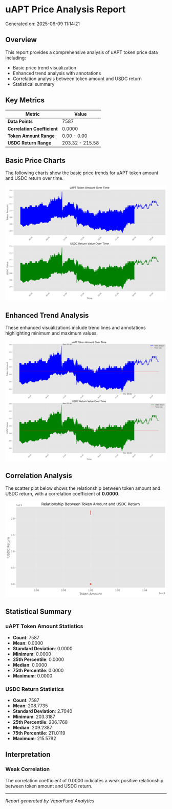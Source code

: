 # uAPT Price Analysis Report

Generated on: 2025-06-09 11:14:21

## Overview

This report provides a comprehensive analysis of uAPT token price data including:
- Basic price trend visualization
- Enhanced trend analysis with annotations
- Correlation analysis between token amount and USDC return
- Statistical summary

## Key Metrics

| Metric | Value |
|--------|-------|
| **Data Points** | 7587 |
| **Correlation Coefficient** | 0.0000 |
| **Token Amount Range** | 0.00 - 0.00 |
| **USDC Return Range** | 203.32 - 215.58 |

## Basic Price Charts

The following charts show the basic price trends for uAPT token amount and USDC return over time.

![uAPT Basic Price Charts](https://raw.githubusercontent.com/VaporFund/weekly-reports/main/chart_images/uAPT_price_charts.png)

## Enhanced Trend Analysis

These enhanced visualizations include trend lines and annotations highlighting minimum and maximum values.

![uAPT Enhanced Trend Charts](https://raw.githubusercontent.com/VaporFund/weekly-reports/main/chart_images/uAPT_price_charts_with_trend.png)

## Correlation Analysis

The scatter plot below shows the relationship between token amount and USDC return, with a correlation coefficient of **0.0000**.

![uAPT Correlation Analysis](https://raw.githubusercontent.com/VaporFund/weekly-reports/main/chart_images/uAPT_relationship_chart.png)

## Statistical Summary

### uAPT Token Amount Statistics
- **Count**: 7587
- **Mean**: 0.0000
- **Standard Deviation**: 0.0000
- **Minimum**: 0.0000
- **25th Percentile**: 0.0000
- **Median**: 0.0000
- **75th Percentile**: 0.0000
- **Maximum**: 0.0000

### USDC Return Statistics
- **Count**: 7587
- **Mean**: 208.7735
- **Standard Deviation**: 2.7040
- **Minimum**: 203.3187
- **25th Percentile**: 206.1768
- **Median**: 209.2387
- **75th Percentile**: 211.0119
- **Maximum**: 215.5792

## Interpretation

### Weak Correlation

The correlation coefficient of 0.0000 indicates a weak positive relationship between token amount and USDC return.

---


*Report generated by VaporFund Analytics*
